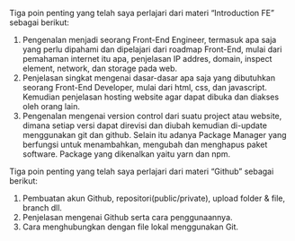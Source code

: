 Tiga poin penting yang telah saya perlajari dari materi “Introduction FE” sebagai berikut:
1.	Pengenalan menjadi seorang Front-End Engineer, termasuk apa saja yang perlu dipahami dan dipelajari dari roadmap Front-End, mulai dari pemahaman internet itu apa, penjelasan IP addres, domain, inspect element, network, dan storage pada web.
2.	Penjelasan singkat mengenai dasar-dasar apa saja yang dibutuhkan seorang Front-End Developer, mulai dari html, css, dan javascript. Kemudian penjelasan hosting website agar dapat dibuka dan diakses oleh orang lain.
3.	Pengenalan mengenai version control dari suatu project atau website, dimana setiap versi dapat direvisi dan diubah kemudian di-update menggunakan git dan github. Selain itu adanya Package Manager yang berfungsi untuk menambahkan, mengubah dan menghapus paket software. Package yang dikenalkan yaitu yarn dan npm.

Tiga poin penting yang telah saya perlajari dari materi “Github” sebagai berikut:
1.  Pembuatan akun Github, repositori(public/private), upload folder & file, branch dll.
2.  Penjelasan mengenai Github serta cara penggunaannya.
3.  Cara menghubungkan dengan file lokal menggunakan Git.
